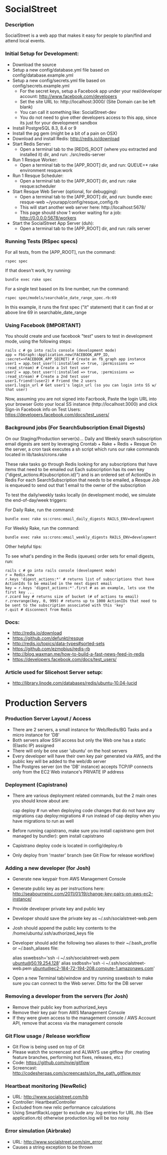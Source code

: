SocialStreet
================

### Description

SocialStreet is a web app that makes it easy for people to plan/find and attend local events.

### Initial Setup for Development:

- Download the source
- Setup a new config/database.yml file based on config/database.example.yml
- Setup a new config/secrets.yml file based on config/secrets.example.yml
  - For the secret keys, setup a Facebook app under your real/developer account: http://www.facebook.com/developers
  - Set the site URL to: http://localhost:3000/ (Site Domain can be left blank)
  - You can call it something like: SocialStreet-dev
  - You do not need to give other developers access to this app, since its just for your development sandbox
- Install PostgreSQL 8.3, 8.4 or 9
- Install the pg gem (might be a bit of a pain on OSX)
- Download and install Redis: http://redis.io/download
- Start Redis Server:
  - Open a terminal tab to the [REDIS_ROOT (where you extracted and installed it) dir, and run: ./src/redis-server
- Run 1 Resque Worker:
  - Open a terminal tab to the [APP_ROOT] dir, and run: QUEUE=* rake environment resque:work
- Run 1 Resque Scheduler:
  - Open a terminal tab to the [APP_ROOT] dir, and run: rake resque:scheduler 
- Start Resque Web Server (optional, for debugging):
  - Open a terminal tab to the [APP_ROOT] dir, and run: bundle exec resque-web ~/yourapp/config/resque_config.rb
  - This will start another web server here: http://localhost:5678/
  - This page should show 1 worker waiting for a job: http://0.0.0.0:5678/workers
- Start the SocialStreet App Server (duh):
  - Open a terminal tab to the [APP_ROOT] dir, and run: rails server

### Running Tests (RSpec specs)

For all tests, from the [APP_ROOT], run the command:

    rspec spec

If that doesn't work, try running:

    bundle exec rake spec

For a single test based on its line number, run the command: 

    rspec spec/models/searchable_date_range_spec.rb:69

In this example, it runs the first spec ("it" statement) that it can find at or above line 69 in searchable_date_range

### Using Facebook (IMPORTANT)

You should create and use facebook "test" users to test in development mode, using the following steps:

    rails c # go into rails console (development mode)
    app = FbGraph::Application.new(FACEBOOK_APP_ID, :secret=>FACEBOOK_APP_SECRET) # Create an fb_graph app instance
    user1 = app.test_user!(:installed => true, :permissions => :read_stream) # Create a 1st test user
    user2 = app.test_user!(:installed => true, :permissions => :read_stream) # Create a 2nd test user
    user1.friend!(user2) # Friend the 2 users
    user1.login_url # Get user1's login_url (so you can login into SS w/ that user)

Now, assuming you are not signed into Facrbook, Paste the login URL into your browser
Goto your local SS instance (http://localhost:3000) and click Sign-in
Facebook info on Test Users: https://developers.facebook.com/docs/test_users/

### Background jobs (For SearchSubscription Email Digests)

On our Staging/Production server(s)... Daily and Weekly search subscription email digests are sent by leveraging Crontab + Rake + Redis + Resque
On the server, a cron task executes a sh script which runs our rake commands located in lib/tasks/crons.rake

These rake tasks go through Redis looking for any subscriptions that have items that need to be emailed out
Each subscription has its own key ("digest_actions:#{subscription.id}") and is an ordered set of ActionIDs in Redis
For each SearchSubscription that needs to be emailed, a Resque Job is enqueued to send out that 1 email to the owner of the subscription

To test the daily/weekly tasks locally (in development mode), we simulate the end-of-day/week triggers:

For Daily Rake, run the command:

    bundle exec rake ss:crons:email_daily_digests RAILS_ENV=development

For Weekly Rake, run the command:

    bundle exec rake ss:crons:email_weekly_digests RAILS_ENV=development

Other helpful tips:

To see what's pending in the Redis (queues) order sets for email digests, run:

    rails c # go into rails console (development mode)
    r = Redis.new
    r.keys 'digest_actions:*' # returns list of subscriptions that have ActionIds to be emailed in the next digest email
    key = r.keys 'digest_actions:*'.first # as an example, lets use the first key ...
    r.zcard key # returns size of bucket (# of actions to email)
    r.zrevrange(key, 0, 999) # returns up to 1000 ActionIDs that need to be sent to the subscription associated with this 'key'
    r.quit # disconnect from Redis

### Docs:

- http://redis.io/download
- https://github.com/defunkt/resque
- http://redis.io/topics/data-types#sorted-sets
- https://github.com/ezmobius/redis-rb
- http://blog.waxman.me/how-to-build-a-fast-news-feed-in-redis
- https://developers.facebook.com/docs/test_users/

### Article used for Slicehost Server setup:

- http://library.linode.com/databases/redis/ubuntu-10.04-lucid


Production Servers
================

### Production Server Layout / Access

 - There are 2 servers, a small instance for Web/Redis/BG Tasks and a micro instance for 'DB'
 - Both servers allow SSH access but only the Web one has a static (Elastic IP) assigned
 - There will only be one user 'ubuntu' on the host servers
 - Every developer will have their own key pair generated via AWS, and the public key will be added to the web/db server
 - The Postgres server (on the 'DB' instance) accepts TCP/IP connects only from the EC2 Web instance's PRIVATE IP address

### Deployment (Capistrano)

- There are various deployment related commands, but the 2 main ones you should know about are:

    cap deploy # run when deploying code changes that do not have any migrations 
    cap deploy:migrations # run instead of cap deploy when you have migrations to run as well 

- Before running capistrano, make sure you install capistrano gem (not managed by bundler):  gem install capistrano
- Capistrano deploy code is located in config/deploy.rb
- Only deploy from 'master' branch (see Git Flow for release workflow)

### Adding a new developer (for Josh)

- Generate new keypair from AWS Management Console
- Generate public key as per instructions here: http://seabourneinc.com/2011/01/19/change-key-pairs-on-aws-ec2-instance/
- Provide developer private key and public key
- Developer should save the private key as ~/.ssh/socialstreet-web.pem
- Josh should append the public key contents to the /home/ubuntu/.ssh/authorized_keys file
- Developer should add the following two aliases to their ~/.bash_profile or ~/.bash_aliases file:

    alias sswebssh='ssh -i ~/.ssh/socialstreet-web.pem ubuntu@50.19.254.128'
    alias ssdbssh='ssh -i ~/.ssh/socialstreet-web.pem ubuntu@ec2-184-72-194-208.compute-1.amazonaws.com'

- Open a new Terminal tab/window and try running sswebssh to make sure you can connect to the Web server. Ditto for the DB server

### Removing a developer from the servers (for Josh)

- Remove their public key from authorized_keys
- Remove their key pair from AWS Management Console
- If they were given access to the management console / AWS Account API, remove that access via the management console

### Git Flow usage / Release workflow

- Git Flow is being used on top of Git
- Please watch the screencast and ALWAYS use gitflow (for creating feature branches, performing hot fixes, releases, etc.)
- Code: https://github.com/nvie/gitflow
- Screencast: http://codesherpas.com/screencasts/on_the_path_gitflow.mov

### Heartbeat monitoring (NewRelic)

- URL: http://www.socialstreet.com/hb
- Controller: HeartbeatController
- Excluded from new relic performance calculations
- Using SmartRackLogger to exclude any .log entries for URL /hb (See application.rb) otherwise production.log will be too noisy

### Error simulation (Airbrake)

- URL: http://www.socialstreet.com/sim_error
- Causes a string exception to be thrown

